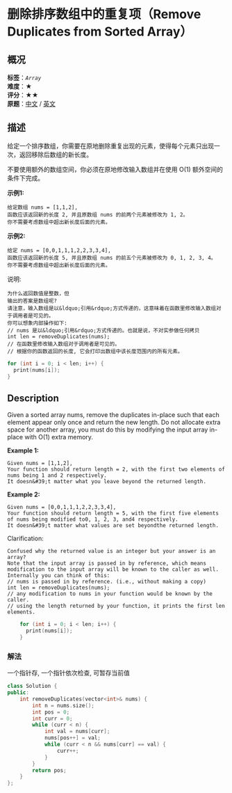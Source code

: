 # 删除排序数组中的重复项（Remove Duplicates from Sorted Array）
## 概况
**标签**：*`Array`*<br>
**难度**：★<br>
**评分**：★★<br>
**原题**：[中文](https://leetcode-cn.com/problems/remove-duplicates-from-sorted-array) / [英文](https://leetcode.com/problems/remove-duplicates-from-sorted-array)

## 描述
给定一个排序数组，你需要在原地删除重复出现的元素，使得每个元素只出现一次，返回移除后数组的新长度。

不要使用额外的数组空间，你必须在原地修改输入数组并在使用 O(1) 额外空间的条件下完成。

**示例1:**
```
给定数组 nums = [1,1,2], 
函数应该返回新的长度 2, 并且原数组 nums 的前两个元素被修改为 1, 2。 
你不需要考虑数组中超出新长度后面的元素。
```

**示例2:**
```
给定 nums = [0,0,1,1,1,2,2,3,3,4],
函数应该返回新的长度 5, 并且原数组 nums 的前五个元素被修改为 0, 1, 2, 3, 4。
你不需要考虑数组中超出新长度后面的元素。
```

说明:

    为什么返回数值是整数，但
    输出的答案是数组呢?
    请注意，输入数组是以&ldquo;引用&rdquo;方式传递的，这意味着在函数里修改输入数组对于调用者是可见的。
    你可以想象内部操作如下:
    // nums 是以&ldquo;引用&rdquo;方式传递的。也就是说，不对实参做任何拷贝
    int len = removeDuplicates(nums);
    // 在函数里修改输入数组对于调用者是可见的。
    // 根据你的函数返回的长度, 它会打印出数组中该长度范围内的所有元素。

```c++
for (int i = 0; i < len; i++) {
  print(nums[i]);
}
```

## Description
Given a sorted array nums, remove the duplicates in-place such that each element appear only once and return the new length.
Do not allocate extra space for another array, you must do this by modifying the input array in-place with O(1) extra memory.

**Example 1:**
```
Given nums = [1,1,2],
Your function should return length = 2, with the first two elements of nums being 1 and 2 respectively.
It doesn&#39;t matter what you leave beyond the returned length.
```

**Example 2:**
```
Given nums = [0,0,1,1,1,2,2,3,3,4],
Your function should return length = 5, with the first five elements of nums being modified to0, 1, 2, 3, and4 respectively.
It doesn&#39;t matter what values are set beyondthe returned length.
```

Clarification:

    Confused why the returned value is an integer but your answer is an array?
    Note that the input array is passed in by reference, which means modification to the input array will be known to the caller as well.
    Internally you can think of this:
    // nums is passed in by reference. (i.e., without making a copy)
    int len = removeDuplicates(nums);
    // any modification to nums in your function would be known by the caller.
    // using the length returned by your function, it prints the first len elements.

```c++
    for (int i = 0; i < len; i++) {
      print(nums[i]);
    }
```


### 解法
一个指针存, 一个指针依次检查, 可暂存当前值
```c++
class Solution {
public:
    int removeDuplicates(vector<int>& nums) {
        int n = nums.size();
        int pos = 0;
        int curr = 0;
        while (curr < n) {
            int val = nums[curr];
            nums[pos++] = val;
            while (curr < n && nums[curr] == val) {
                curr++;
            }
        }
        return pos;
    }
};
```